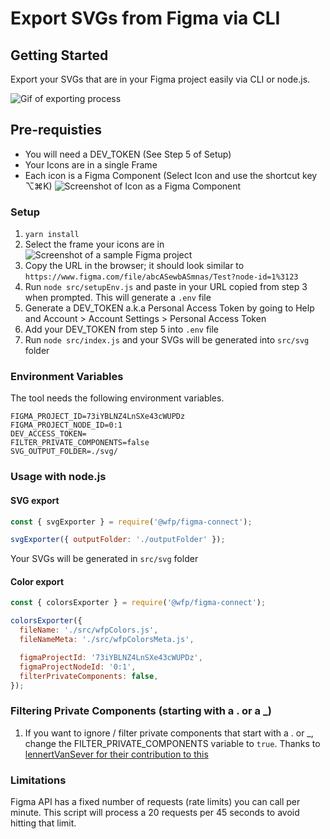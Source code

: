 # Export SVGs from Figma via CLI

## Getting Started

Export your SVGs that are in your Figma project easily via CLI or node.js.

![Gif of exporting process](documentation/export-in-action.gif)

## Pre-requisties

- You will need a DEV_TOKEN (See Step 5 of Setup)
- Your Icons are in a single Frame
- Each icon is a Figma Component (Select Icon and use the shortcut key ⌥⌘K)
  ![Screenshot of Icon as a Figma Component](documentation/this-is-a-component.png)

### Setup

1. `yarn install`
2. Select the frame your icons are in ![Screenshot of a sample Figma project](documentation/export-svg-screenshot.png)
3. Copy the URL in the browser; it should look similar to `https://www.figma.com/file/abcASewbASmnas/Test?node-id=1%3123`
4. Run `node src/setupEnv.js` and paste in your URL copied from step 3 when prompted. This will generate a `.env` file
5. Generate a DEV_TOKEN a.k.a Personal Access Token by going to Help and Account > Account Settings > Personal Access Token
6. Add your DEV_TOKEN from step 5 into `.env` file
7. Run `node src/index.js` and your SVGs will be generated into `src/svg` folder

### Environment Variables

The tool needs the following environment variables.

```
FIGMA_PROJECT_ID=73iYBLNZ4LnSXe43cWUPDz
FIGMA_PROJECT_NODE_ID=0:1
DEV_ACCESS_TOKEN=
FILTER_PRIVATE_COMPONENTS=false
SVG_OUTPUT_FOLDER=./svg/
```

### Usage with node.js

#### SVG export

```js
const { svgExporter } = require('@wfp/figma-connect');

svgExporter({ outputFolder: './outputFolder' });
```

Your SVGs will be generated in `src/svg` folder

#### Color export

```js
const { colorsExporter } = require('@wfp/figma-connect');

colorsExporter({
  fileName: './src/wfpColors.js',
  fileNameMeta: './src/wfpColorsMeta.js',

  figmaProjectId: '73iYBLNZ4LnSXe43cWUPDz',
  figmaProjectNodeId: '0:1',
  filterPrivateComponents: false,
});
```

### Filtering Private Components (starting with a . or a \_)

1. If you want to ignore / filter private components that start with a . or \_, change the FILTER_PRIVATE_COMPONENTS variable to `true`. Thanks to [lennertVanSever for their contribution to this](https://github.com/jacobtyq/figma-connect/pull/27)

### Limitations

Figma API has a fixed number of requests (rate limits) you can call per minute. This script will process a 20 requests per 45 seconds to avoid hitting that limit.

```

```
